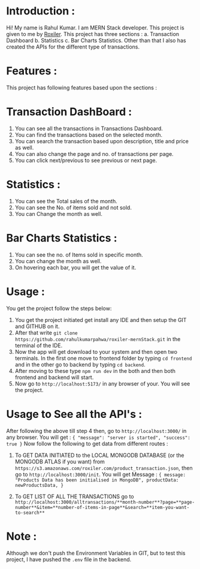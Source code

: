 # Introduction :

Hi! My name is Rahul Kumar. I am MERN Stack developer. This project is given to me by [Roxiler](https://www.roxiler.com/). This project has three sections : a. Transaction Dashboard b. Statistics c. Bar Charts Statistics.
Other than that I also has created the APIs for the different type of transactions.

# Features :

This project has following features based upon the sections :

# Transaction DashBoard :

1. You can see all the transactions in Transactions Dashboard.
2. You can find the transactions based on the selected month.
3. You can search the transaction based upon description, title and price as well.
4. You can also change the page and no. of transactions per page.
5. You can click next/previous to see previous or next page.

# Statistics :

1. You can see the Total sales of the month.
2. You can see the No. of items sold and not sold.
3. You can Change the month as well.

# Bar Charts Statistics :

1. You can see the no. of Items sold in specific month.
2. You can change the month as well.
3. On hovering each bar, you will get the value of it.

# Usage :

You get the project follow the steps below:

1. You get the project initiated get install any IDE and then setup the GIT and GITHUB on it.
2. After that write `git clone https://github.com/rahulkumarpahwa/roxiler-mernStack.git` in the terminal of the IDE.
3. Now the app will get download to your system and then open two terminals. In the first one move to frontend folder by typing `cd frontend` and in the other go to backend by typing `cd backend`.
4. After moving to these type `npm run dev` in the both and then both frontend and backend will start.
5. Now go to `http://localhost:5173/` in any browser of your. You will see the project.

# Usage to See all the API's :

After following the above till step 4 then, go to `http://localhost:3000/` in any browser. You will get :
`{
    "message": "server is started",
    "success": true
}`
Now follow the following to get data from different routes :

1. To GET DATA INITIATED to the LOCAL MONGODB DATABASE (or the MONGODB ATLAS if you want) from `https://s3.amazonaws.com/roxiler.com/product_transaction.json`, then go to `http://localhost:3000/init`. You will get Message :
   `{
    message: "Products Data has been initialised in MongoDB",
    productData: newProductsData,
}`

2. To GET LIST OF ALL THE TRANSACTIONS go to `http://localhost:3000/alltransactions/**month-number**?page=**page-number**&item=**number-of-items-in-page**&search=**item-you-want-to-search**` 

# Note :

Although we don't push the Environment Variables in GIT, but to test this project, I have pushed the `.env` file in the backend.
